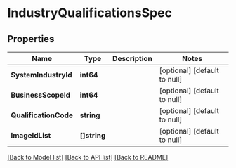 # IndustryQualificationsSpec

## Properties
Name | Type | Description | Notes
------------ | ------------- | ------------- | -------------
**SystemIndustryId** | **int64** |  | [optional] [default to null]
**BusinessScopeId** | **int64** |  | [optional] [default to null]
**QualificationCode** | **string** |  | [optional] [default to null]
**ImageIdList** | **[]string** |  | [optional] [default to null]

[[Back to Model list]](../README.md#documentation-for-models) [[Back to API list]](../README.md#documentation-for-api-endpoints) [[Back to README]](../README.md)


